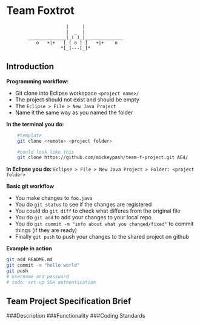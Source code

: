 # Team Foxtrot

```
		              |     |
		              |  _  |
		______________|_( )_|______________
		   o   +|+   [ ( o ) ]   +|+    o
		            *[_]---[_]*
```

## Introduction
**Programming workflow:**
+ Git clone into Eclipse workspace `<project name>/`
+ The project should not exist and should be empty
+ The `Eclipse > File > New Java Project`
+ Name it the same way as you named the folder

**In the terminal you do:**
```bash
	#template
	git clone <remote> <project folder> 

	#could look like this
	git clone https://github.com/mickeypash/team-f-project.git AE4/
```
**In Eclipse you do:**
	`Eclipse > File > New Java Project > Folder: <project folder>`



**Basic git workflow**
+ You make changes to `foo.java`
+ You do `git status` to see if the changes are registered
+ You could do `git diff` to check what differes from the original file
+ You do `git add` to add your changes to your local repo
+ You do `git commit -m "info about what you changed/fixed"` to commit things (if they are ready)
+ Finally `git push` to push your changes to the shared project on github

**Example in action**
```bash
git add README.md
git commit -m "hello world"
git push
# username and password
# todo: set-up SSH authentication
```

## Team Project Specification Brief

###Description
###Functionality
###Coding Standards

